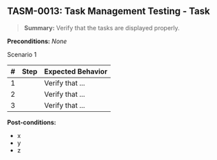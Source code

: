 ## **TASM-0013:** Task Management Testing - Task  

> **Summary:** Verify that the tasks are displayed properly.  <br>

**Preconditions:** _None_  

Scenario 1 

 | \# | Step | Expected Behavior | 
 |----|------|-------------------| 
 |  1 |      | Verify that ...   | 
 |  2 |      | Verify that ...   | 
 |  3 |      | Verify that ...   |  

**Post-conditions:**  

 - x  
 - y  
 - z  

